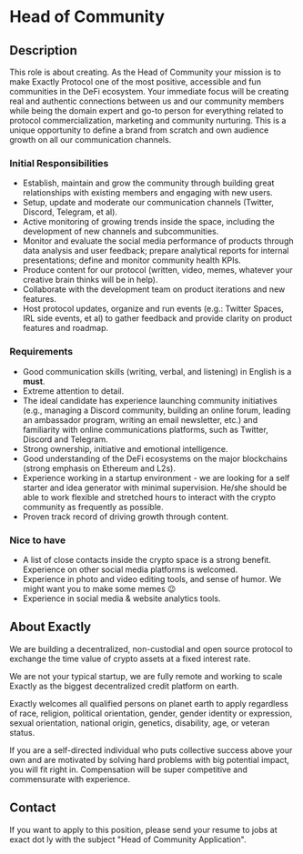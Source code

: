 # Head of Community

## Description

This role is about creating. As the Head of Community your mission is to make Exactly Protocol one of the most positive, accessible and fun communities in the DeFi ecosystem. Your immediate focus will be creating real and authentic connections between us and our community members while being the domain expert and go-to person for everything related to protocol commercialization, marketing and community nurturing. This is a unique opportunity to define a brand from scratch and own audience growth on all our communication channels.

### Initial Responsibilities

- Establish, maintain and grow the community through building great relationships with existing members and engaging with new users.
- Setup, update and moderate our communication channels (Twitter, Discord, Telegram, et al).
- Active monitoring of growing trends inside the space, including the development of new channels and subcommunities.
- Monitor and evaluate the social media performance of products through data analysis and user feedback; prepare analytical reports for internal presentations; define and monitor community health KPIs.
- Produce content for our protocol (written, video, memes, whatever your creative brain thinks will be in help).
- Collaborate with the development team on product iterations and new features.
- Host protocol updates, organize and run events (e.g.: Twitter Spaces, IRL side events, et al) to gather feedback and provide clarity on product features and roadmap.

### Requirements

- Good communication skills (writing, verbal, and listening) in English is a **must**.
- Extreme attention to detail.
- The ideal candidate has experience launching community initiatives (e.g., managing a Discord community, building an online forum, leading an ambassador program, writing an email newsletter, etc.) and familiarity with online communications platforms, such as Twitter, Discord and Telegram.
- Strong ownership, initiative and emotional intelligence.
- Good understanding of the DeFi ecosystems on the major blockchains (strong emphasis on Ethereum and L2s).
- Experience working in a startup environment - we are looking for a self starter and idea generator with minimal supervision. He/she should be able to work flexible and stretched hours to interact with the crypto community as frequently as possible.
- Proven track record of driving growth through content.

### Nice to have

- A list of close contacts inside the crypto space is a strong benefit. Experience on other social media platforms is welcomed.
- Experience in photo and video editing tools, and sense of humor. We might want you to make some memes 😉
- Experience in social media & website analytics tools.

## About Exactly

We are building a decentralized, non-custodial and open source protocol to exchange the time value of crypto assets at a fixed interest rate.

We are not your typical startup, we are fully remote and working to scale Exactly as the biggest decentralized credit platform on earth.

Exactly welcomes all qualified persons on planet earth to apply regardless of race, religion, political orientation, gender, gender identity or expression, sexual orientation, national origin, genetics, disability, age, or veteran status.

If you are a self-directed individual who puts collective success above your own and are motivated by solving hard problems with big potential impact, you will fit right in. Compensation will be super competitive and commensurate with experience.

## Contact

If you want to apply to this position, please send your resume to jobs at exact dot ly with the subject "Head of Community Application".
